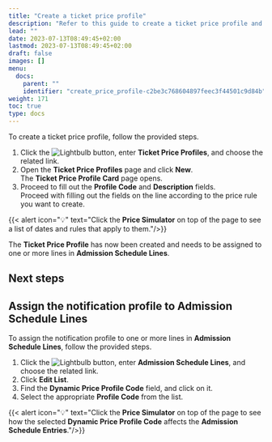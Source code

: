 ```yaml
---
title: "Create a ticket price profile"
description: "Refer to this guide to create a ticket price profile and assign the notification profile to admission schedule lines."
lead: ""
date: 2023-07-13T08:49:45+02:00
lastmod: 2023-07-13T08:49:45+02:00
draft: false
images: []
menu:
  docs:
    parent: ""
    identifier: "create_price_profile-c2be3c768604897feec3f44501c9d84b"
weight: 171
toc: true
type: docs
---
```


To create a ticket price profile, follow the provided steps.

1. Click the ![Lightbulb](Lightbulb_icon.PNG) button, enter **Ticket Price Profiles**, and choose the related link.
2. Open the **Ticket Price Profiles** page and click **New**.       
    The **Ticket Price Profile Card** page opens.
3. Proceed to fill out the **Profile Code** and **Description** fields.        
    Proceed with filling out the fields on the line according to the price rule you want to create.

{{< alert icon="💡" text="Click the <b>Price Simulator</b> on top of the page to see a list of dates and rules that apply to them."/>}}

The **Ticket Price Profile** has now been created and needs to be assigned to one or more lines in **Admission Schedule Lines**.

## Next steps

## Assign the notification profile to Admission Schedule Lines

To assign the notification profile to one or more lines in **Admission Schedule Lines**, follow the provided steps.

1. Click the ![Lightbulb](Lightbulb_icon.PNG) button, enter **Admission Schedule Lines**, and choose the related link.
2. Click **Edit List**.
3. Find the **Dynamic Price Profile Code** field, and click on it.
4. Select the appropriate **Profile Code** from the list.

{{< alert icon="💡" text="Click the <b>Price Simulator</b> on top of the page to see how the selected <b>Dynamic Price Profile Code</b> affects the <b>Admission Schedule Entries</b>."/>}}
